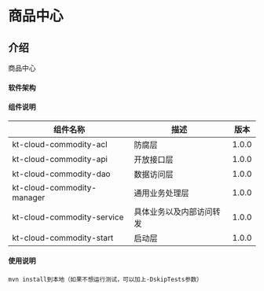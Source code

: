 # 商品中心

## 介绍
商品中心

#### 软件架构

#### 组件说明

| 组件名称                       | 描述           | 版本    |
|----------------------------|--------------|-------|
| kt-cloud-commodity-acl     | 防腐层          | 1.0.0 |
| kt-cloud-commodity-api     | 开放接口层        | 1.0.0 |
| kt-cloud-commodity-dao     | 数据访问层        | 1.0.0 |
| kt-cloud-commodity-manager | 通用业务处理层      | 1.0.0 |
| kt-cloud-commodity-service | 具体业务以及内部访问转发 | 1.0.0 |
| kt-cloud-commodity-start   | 启动层          | 1.0.0 |


#### 使用说明
```
mvn install到本地（如果不想运行测试，可以加上-DskipTests参数）

```